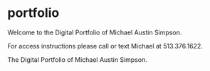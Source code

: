 # portfolio

Welcome to the Digital Portfolio of Michael Austin Simpson.

For access instructions please call or text Michael at 513.376.1622.

The Digital Portfolio of Michael Austin Simpson.
